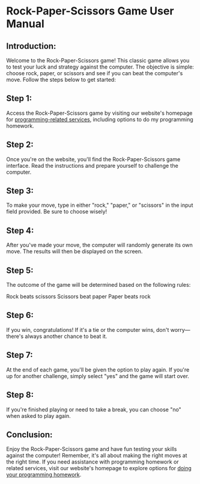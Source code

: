 # Rock-Paper-Scissors Game User Manual
## Introduction:
Welcome to the Rock-Paper-Scissors game! This classic game allows you to test your luck and strategy against the computer. The objective is simple: choose rock, paper, or scissors and see if you can beat the computer's move. Follow the steps below to get started:

## Step 1:
Access the Rock-Paper-Scissors game by visiting our website's homepage for [programming-related services](https://domyprograminghomework.io), including options to do my programming homework.

## Step 2:
Once you're on the website, you'll find the Rock-Paper-Scissors game interface. Read the instructions and prepare yourself to challenge the computer.

## Step 3:
To make your move, type in either "rock," "paper," or "scissors" in the input field provided. Be sure to choose wisely!

## Step 4:
After you've made your move, the computer will randomly generate its own move. The results will then be displayed on the screen.

## Step 5:
The outcome of the game will be determined based on the following rules:

Rock beats scissors
Scissors beat paper
Paper beats rock
## Step 6:
If you win, congratulations! If it's a tie or the computer wins, don't worry—there's always another chance to beat it.

## Step 7:
At the end of each game, you'll be given the option to play again. If you're up for another challenge, simply select "yes" and the game will start over.

## Step 8:
If you're finished playing or need to take a break, you can choose "no" when asked to play again.

## Conclusion:
Enjoy the Rock-Paper-Scissors game and have fun testing your skills against the computer! Remember, it's all about making the right moves at the right time. If you need assistance with programming homework or related services, visit our website's homepage to explore options for [doing your programming homework](https://domyprograminghomework.io).

